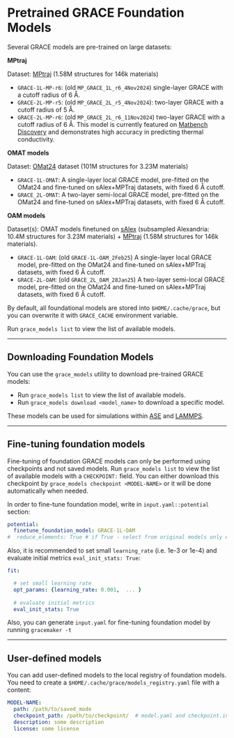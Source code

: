 # Pretrained GRACE Foundation Models

Several GRACE models are pre-trained on large datasets:  

**MPtraj**

Dataset: [MPtraj](https://figshare.com/articles/dataset/Materials_Project_Trjectory_MPtrj_Dataset/23713842?file=41619375)  (1.58M structures for 146k materials)
  - `GRACE-1L-MP-r6`:  (old `MP_GRACE_1L_r6_4Nov2024`) single-layer GRACE with a cutoff radius of 6 Å.  
  - `GRACE-2L-MP-r5`: (old `MP_GRACE_2L_r5_4Nov2024`): two-layer GRACE with a cutoff radius of 5 Å.  
  - `GRACE-2L-MP-r6`: (old `MP_GRACE_2L_r6_11Nov2024`) two-layer GRACE with a cutoff radius of 6 Å. This model is currently featured on [Matbench Discovery](https://matbench-discovery.materialsproject.org/) and demonstrates high accuracy in predicting thermal conductivity.

**OMAT models** 

Dataset: [OMat24](https://huggingface.co/datasets/fairchem/OMAT24#omat24-dataset) dataset (101M structures for 3.23M materials)
  - `GRACE-1L-OMAT`: 	A single-layer local GRACE model, pre-fitted on the OMat24 and fine-tuned on sAlex+MPTraj datasets, with fixed 6 Å cutoff.
  - `GRACE_2L-OMAT`:  A two-layer semi-local GRACE model, pre-fitted on the OMat24 and fine-tuned on sAlex+MPTraj datasets, with fixed 6 Å cutoff.

**OAM models**

Dataset(s): OMAT models finetuned on [sAlex](https://huggingface.co/datasets/fairchem/OMAT24#salex-dataset) (subsampled Alexandria: 10.4M structures for 3.23M materials) + [MPtraj](https://figshare.com/articles/dataset/Materials_Project_Trjectory_MPtrj_Dataset/23713842?file=41619375) (1.58M structures for 146k materials).

  - `GRACE-1L-OAM`: (old `GRACE-1L-OAM_2Feb25`)	A single-layer local GRACE model, pre-fitted on the OMat24 and fine-tuned on sAlex+MPTraj datasets, with fixed 6 Å cutoff.
  - `GRACE-2L-OAM`: (old `GRACE_2L_OAM_28Jan25`) A two-layer semi-local GRACE model, pre-fitted on the OMat24 and fine-tuned on sAlex+MPTraj datasets, with fixed 6 Å cutoff.
  

By default, all foundational models are stored into `$HOME/.cache/grace`, 
but you can overwrite it with `GRACE_CACHE` environment variable. 

Run `grace_models list` to view the list of available models.  

---

## Downloading Foundation Models  

You can use the `grace_models` utility to download pre-trained GRACE models:  

- Run `grace_models list` to view the list of available models.  
- Run `grace_models download <model_name>` to download a specific model.  

These models can be used for simulations within [ASE](../quickstart/#usage-in-ase) and [LAMMPS](../quickstart/#usage-in-lammps).  

---

## Fine-tuning foundation models

Fine-tuning of foundation GRACE models can only be performed using checkpoints and not saved models.
Run `grace_models list` to view the list of available models with a `CHECKPOINT:` field.
You can either download this checkpoint by `grace_models checkpoint <MODEL-NAME>` or it will be done automatically when needed.

In order to fine-tune foundation model, write in `input.yaml::potential` section:
```yaml
potential:
  finetune_foundation_model: GRACE-1L-OAM
#  reduce_elements: True # if True - select from original models only elements presented in the CURRENT dataset
```

Also, it is recommended to set small `learning_rate` (i.e. 1e-3 or 1e-4) and evaluate initial metrics `eval_init_stats: True`:
```yaml
fit:

  # set small learning rate
  opt_params: {learning_rate: 0.001,  ... }
  
  # evaluate initial metrics
  eval_init_stats: True  
```

Also, you can generate `input.yaml` for fine-tuning foundation model by running `gracemaker -t` 

---

## User-defined models

You can add user-defined models to the local registry of foundation models.
You need to create a `$HOME/.cache/grace/models_registry.yaml` file with a content:
```yaml
MODEL-NAME:
  path: /path/to/saved_mode
  checkpoint_path: /path/to/checkpoint/  # model.yaml and checkpoint.index should be in this folder
  description: some description
  license: some license
```
